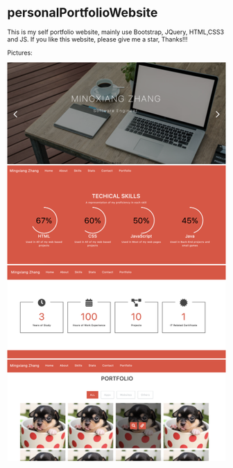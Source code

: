 # personalPortfolioWebsite
This is my self portfolio website, mainly use Bootstrap, JQuery, HTML,CSS3 and JS.
If you like this website, please give me a star, Thanks!!!

Pictures:

![alt text](image.png)
![alt text](image-1.png)
![alt text](image-2.png)
![alt text](image-3.png)

